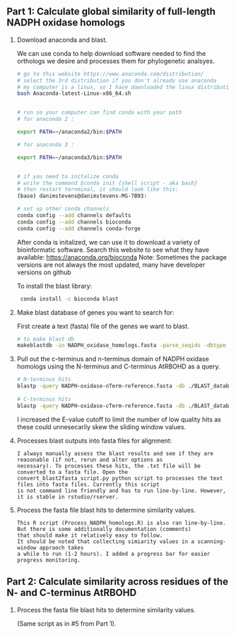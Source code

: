 ## Part 1: Calculate global similarity of full-length NADPH oxidase homologs

1. Download anaconda and blast.
    
    We can use conda to help download software needed to find the orthologs we desire and processes them for phylogenetic analsyes.
 
    ```bash
    # go to this website https://www.anaconda.com/distribution/
    # select the 3rd distribution if you don't already use anaconda 
    # my computer is a linux, so I have downloaded the linux distribution and can use bash to intall it
    bash Anaconda-latest-Linux-x86_64.sh


    # run so your computer can find conda with your path
    # for anaconda 2 :

    export PATH=~/anaconda2/bin:$PATH

    # for anaconda 3 :

    export PATH=~/anaconda3/bin:$PATH


    # if you need to initalize conda
    # write the command $conda init {shell script - aka bash}
    # then restart ternminal, it should look like this: 
    (base) danimstevens@danimstevens-MS-7B93:

    # set up other conda channels
    conda config --add channels defaults
    conda config --add channels bioconda
    conda config --add channels conda-forge
    ```
   
    After conda is initalized, we can use it to download a variety of bioinformatic software. 
    Search this website to see what they have available: https://anaconda.org/bioconda
    Note: Sometimes the package versions are not always the most updated, many have developer versions on github
   
    To install the blast library:
    
    ```bash
     conda install -c bioconda blast 
     ```

2. Make blast database of genes you want to search for:
 
    First create a text (fasta) file of the genes we want to blast.
    
    ```bash
    # to make blast db
    makeblastdb -in NADPH_oxidase_homologs.fasta -parse_seqids -dbtype 'prot' -out NADPH-oxidase-homologs-db
    ```
    
3. Pull out the c-terminus and n-terminus domain of NADPH oxidase homologs using the N-terminus and C-terminus AtRBOHD as a query.
  
    ```bash
    # N-terminus hits
    blastp -query NADPH-oxidase-nTerm-reference.fasta -db ./BLAST_database/NADPH-oxidase-homologs-db -evalue 1e-10 -outfmt "6 qseqid sseqid pident evalue len qstart qend sseq" -out blast-hits-n-terminus.txt
      
    # C-terminus hits
    blastp -query NADPH-oxidase-cTerm-reference.fasta -db ./BLAST_database/NADPH-oxidase-homologs-db -evalue 1e-10 -outfmt "6 qseqid sseqid pident evalue len qstart qend sseq" -out blast-hits-c-terminus.txt
    ```
        
    I increased the E-value cutoff to limit the number of low quality hits as these could unnesecarily skew the sliding window values.

4. Processes blast outputs into fasta files for alignment: </br>
   
    ```
    I always manually assess the blast results and see if they are reasonable (if not, rerun and alter options as 
    necessary). To processes these hits, the .txt file will be converted to a fasta file. Open the 
    convert_blast2fasta_script.py python script to processes the text files into fasta files. Currently this script 
    is not command line friendly and has to run line-by-line. However, it is stable in rstudio/rserver.
    ```
    
5. Process the fasta file blast hits to determine similarity values.
    
    ```
    This R script (Process_NADPH_homologs.R) is also ran line-by-line. But there is some additionally documentation (comments) 
    that should make it relatively easy to follow.
    It should be noted that collecting simiarity values in a scanning-window appraoch takes 
    a while to run (1-2 hours). I added a progress bar for easier progress monitoring.
    ```
   
## Part 2: Calculate similarity across residues of the N- and C-terminus AtRBOHD
   
1. Process the fasta file blast hits to determine similarity values. 
   
     (Same script as in #5 from Part 1).

